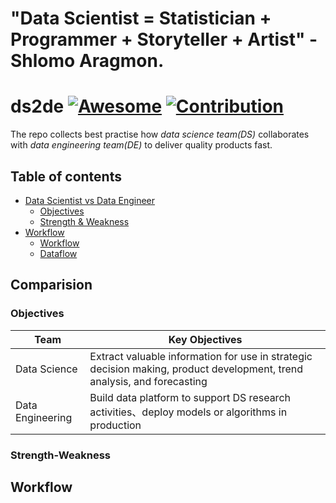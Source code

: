 # "Data Scientist = Statistician + Programmer + Storyteller + Artist" - Shlomo Aragmon.

# ds2de [![Awesome](https://cdn.rawgit.com/sindresorhus/awesome/d7305f38d29fed78fa85652e3a63e154dd8e8829/media/badge.svg)](https://github.com/sindresorhus/awesome) [![Contribution](https://img.shields.io/badge/contributions-welcome-brightgreen.svg?style=flat)](https://github.com/liukelinlin/ds2de)
The repo collects best practise how _data science team(DS)_ collaborates with _data engineering team(DE)_ to deliver quality products fast.

## Table of contents

* [Data Scientist vs Data Engineer](#Comparison)
  * [Objectives](#Objectives)
  * [Strength & Weakness](#Strength-Weakness)
* [Workflow](#Workflow)
  * [Workflow](Workflow)
  * [Dataflow](Dataflow)

## Comparision

### Objectives

| Team| Key Objectives |
|----|----|
| Data Science | Extract valuable information for use in strategic decision making, product development, trend analysis, and forecasting |
| Data Engineering | Build data platform to support DS research activities、deploy models or algorithms in production |

### Strength-Weakness

## Workflow
